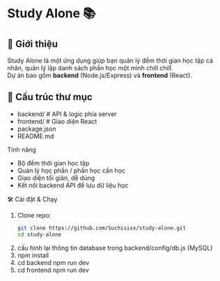 # Study Alone 📚

## 🚀 Giới thiệu
Study Alone là một ứng dụng giúp bạn quản lý đếm thời gian học tập cá nhân, quản lý lập danh sách phần học một mình chill chill.  
Dự án bao gồm **backend** (Node.js/Express) và **frontend** (React).

## 📂 Cấu trúc thư mục
- backend/ # API & logic phía server
- frontend/ # Giao diện React
- package.json
- README.md

Tính năng
- Bộ đếm thời gian học tập 
- Quản lý học phần / phần học cần học
- Giao diện tối giản, dễ dùng
- Kết nối backend API để lưu dữ liệu học

🛠️ Cài đặt & Chạy
1. Clone repo:
   ```bash
   git clone https://github.com/Suchisixx/study-alone.git
   cd study-alone
2. cấu hình lại thông tin database trong backend/config/db.js (MySQL)
3. npm install
4. cd backend
   npm run dev
5. cd frontend
   npm run dev


   
